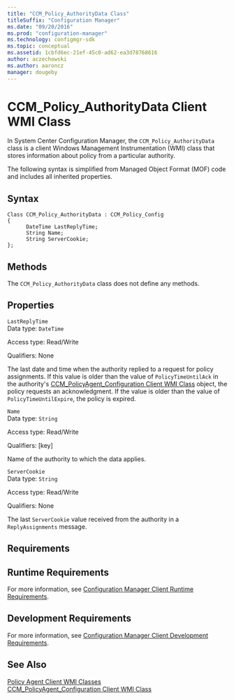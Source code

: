 ```yaml
---
title: "CCM_Policy_AuthorityData Class"
titleSuffix: "Configuration Manager"
ms.date: "09/20/2016"
ms.prod: "configuration-manager"
ms.technology: configmgr-sdk
ms.topic: conceptual
ms.assetid: 1cbfd6ec-21ef-45c0-ad62-ea3d78768616
author: aczechowski
ms.author: aaroncz
manager: dougeby
---
```

# CCM_Policy_AuthorityData Client WMI Class
In System Center Configuration Manager, the `CCM_Policy_AuthorityData` class is a client Windows Management Instrumentation (WMI) class that stores information about policy from a particular authority.  

 The following syntax is simplified from Managed Object Format (MOF) code and includes all inherited properties.  

## Syntax  

```  
Class CCM_Policy_AuthorityData : CCM_Policy_Config  
{  
      DateTime LastReplyTime;  
      String Name;  
      String ServerCookie;  
};  
```  

## Methods  
 The `CCM_Policy_AuthorityData` class does not define any methods.  

## Properties  
 `LastReplyTime`  
 Data type: `DateTime`  

 Access type: Read/Write  

 Qualifiers: None  

 The last date and time when the authority replied to a request for policy assignments. If this value is older than the value of `PolicyTimeUntilAck` in the authority's [CCM_PolicyAgent_Configuration Client WMI Class](../../../../../develop/reference/core/clients/client-classes/ccm_policyagent_configuration-client-wmi-class.md) object, the policy requests an acknowledgment. If the value is older than the value of `PolicyTimeUntilExpire`, the policy is expired.  

 `Name`  
 Data type: `String`  

 Access type: Read/Write  

 Qualifiers: [key]  

 Name of the authority to which the data applies.  

 `ServerCookie`  
 Data type: `String`  

 Access type: Read/Write  

 Qualifiers: None  

 The last `ServerCookie` value received from the authority in a `ReplyAssignments` message.  

## Requirements  

## Runtime Requirements  
 For more information, see [Configuration Manager Client Runtime Requirements](../../../../../develop/core/reqs/client-runtime-requirements.md).  

## Development Requirements  
 For more information, see [Configuration Manager Client Development Requirements](../../../../../develop/core/reqs/client-development-requirements.md).  

## See Also  
 [Policy Agent Client WMI Classes](../../../../../develop/reference/core/clients/client-classes/policy-agent-client-wmi-classes.md)   
 [CCM_PolicyAgent_Configuration Client WMI Class](../../../../../develop/reference/core/clients/client-classes/ccm_policyagent_configuration-client-wmi-class.md)
